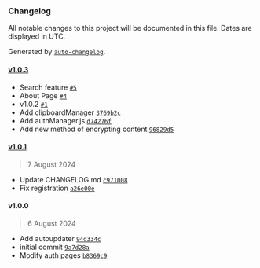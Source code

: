 ### Changelog

All notable changes to this project will be documented in this file. Dates are displayed in UTC.

Generated by [`auto-changelog`](https://github.com/CookPete/auto-changelog).

#### [v1.0.3](https://github.com/aminosyangtti/keeping-tabs/compare/v1.0.1...v1.0.3)

- Search feature [`#5`](https://github.com/aminosyangtti/keeping-tabs/pull/5)
- About Page [`#4`](https://github.com/aminosyangtti/keeping-tabs/pull/4)
- v1.0.2 [`#1`](https://github.com/aminosyangtti/keeping-tabs/pull/1)
- Add clipboardManager [`3769b2c`](https://github.com/aminosyangtti/keeping-tabs/commit/3769b2ceef002c17b0e6f84ce6ba0961573e506c)
- Add authManager.js [`d74276f`](https://github.com/aminosyangtti/keeping-tabs/commit/d74276fddd91a6e67f697bc75ac1459a536ef304)
- Add new method of encrypting content [`96829d5`](https://github.com/aminosyangtti/keeping-tabs/commit/96829d557758239b3f4ab874d9171224547f9c9b)

#### [v1.0.1](https://github.com/aminosyangtti/keeping-tabs/compare/v1.0.0...v1.0.1)

> 7 August 2024

- Update CHANGELOG.md [`c971008`](https://github.com/aminosyangtti/keeping-tabs/commit/c971008f375ce7a1e8d0b0b2eca9123e74451143)
- Fix registration [`a26e00e`](https://github.com/aminosyangtti/keeping-tabs/commit/a26e00efce62c7bd43def7f5a7e245d22adec637)

#### v1.0.0

> 6 August 2024

- Add autoupdater [`94d334c`](https://github.com/aminosyangtti/keeping-tabs/commit/94d334cb0ea63347b188ab5e211aac2dd8b0e7c5)
- initial commit [`9a7d28a`](https://github.com/aminosyangtti/keeping-tabs/commit/9a7d28aa536c77bb7325134c8ca6d466d7bcb799)
- Modify auth pages [`b8369c9`](https://github.com/aminosyangtti/keeping-tabs/commit/b8369c944d2091a2a1886e78c78106a145e63834)
